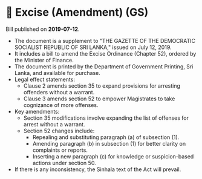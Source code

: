# 📄  Excise (Amendment) (GS) 

Bill published on **2019-07-12**.

- The document is a supplement to "THE GAZETTE OF THE DEMOCRATIC SOCIALIST REPUBLIC OF SRI LANKA," issued on July 12, 2019.
- It includes a bill to amend the Excise Ordinance (Chapter 52), ordered by the Minister of Finance.
- The document is printed by the Department of Government Printing, Sri Lanka, and available for purchase.
- Legal effect statements:
  - Clause 2 amends section 35 to expand provisions for arresting offenders without a warrant.
  - Clause 3 amends section 52 to empower Magistrates to take cognizance of more offenses.
- Key amendments:
  - Section 35 modifications involve expanding the list of offenses for arrest without a warrant.
  - Section 52 changes include:
    - Repealing and substituting paragraph (a) of subsection (1).
    - Amending paragraph (b) in subsection (1) for better clarity on complaints or reports.
    - Inserting a new paragraph (c) for knowledge or suspicion-based actions under section 50.
- If there is any inconsistency, the Sinhala text of the Act will prevail.
